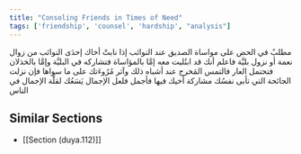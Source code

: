 ```yaml
---
title: "Consoling Friends in Times of Need"
tags: ['friendship', 'counsel', 'hardship', "analysis"]
---
```


 مطلبٌ في الحض على مواساة الصديق عند النوائب إذا نابتْ أخاك إحدَى النوائب من زوال نعمة أو نزول بليَّة فاعلم أنك قد ابتُليت معه إمَّا بالمؤاساة فتشاركه في البليَّة وإمَّا بالخذلان فتحتمل العار  فالتمس المَخرج عند أشباه ذلك وآثر مُرُوءَتك على ما سواها  فإن نزلت الجائحة التي تأبى نفسُك مشاركة أخيك فيها فأجمل فلعل الإجمال يَسَعُك لقلَّة الإجمال في الناس

## Similar Sections
- [[Section (duya.112)]]
